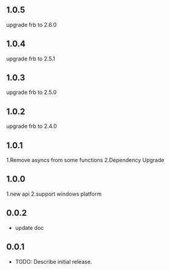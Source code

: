 ## 1.0.5

upgrade frb to 2.6.0

## 1.0.4

upgrade frb to 2.5.1

## 1.0.3

upgrade frb to 2.5.0

## 1.0.2

upgrade frb to 2.4.0

## 1.0.1

1.Remove asyncs from some functions
2.Dependency Upgrade

## 1.0.0

1.new api
2.support windows platform


## 0.0.2

* update doc

## 0.0.1

* TODO: Describe initial release.

